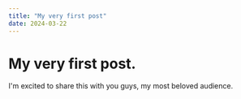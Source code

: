 ```yaml
---
title: "My very first post"
date: 2024-03-22
---
```


# My very first post.

I'm excited to share this with you guys, my most beloved audience.
